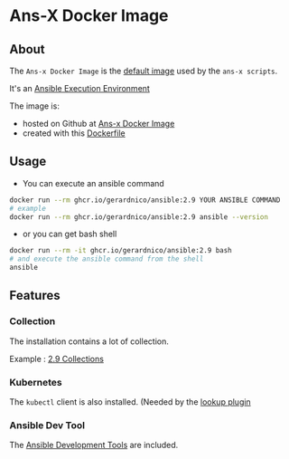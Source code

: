 # Ans-X Docker Image

## About
The `Ans-x Docker Image` is the [default image](ans-x-docker.md#ans-x-image) used by the `ans-x scripts`.

It's an [Ansible Execution Environment](../contrib/contrib-ee)

The image is:
* hosted on Github at [Ans-x Docker Image](https://github.com/gerardnico/ansible/pkgs/container/ansible)
* created with this [Dockerfile](../contrib/contrib-dockerfile)

## Usage


* You can execute an ansible command
```bash
docker run --rm ghcr.io/gerardnico/ansible:2.9 YOUR ANSIBLE COMMAND
# example
docker run --rm ghcr.io/gerardnico/ansible:2.9 ansible --version
```
* or you can get bash shell
```bash
docker run --rm -it ghcr.io/gerardnico/ansible:2.9 bash
# and execute the ansible command from the shell
ansible
```

## Features

### Collection

The installation contains a lot of collection.

Example : [2.9 Collections](../Dockerfiles/2.9/README-9#collection)


### Kubernetes

The `kubectl` client is also installed.
(Needed by the [lookup plugin](../Dockerfiles/2.9/README-9#clients)

### Ansible Dev Tool

The [Ansible Development Tools](https://ansible.readthedocs.io/projects/dev-tools/) are included.



